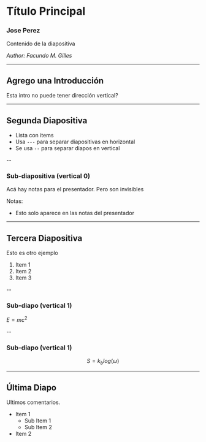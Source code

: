 # Título Principal
### Jose Perez
Contenido de la diapositiva

*Author: Facundo M. Gilles*

---

## Agrego una Introducción

Esta intro no puede tener dirección vertical?

---

## Segunda Diapositiva

- Lista con items
- Usa `---` para separar diapositivas en horizontal
- Se usa `--` para separar diapos en vertical


--


### Sub-diapositiva (vertical 0)

Acá hay notas para el presentador. Pero son invisibles

Notas:
- Esto solo aparece en las notas del presentador

---

## Tercera Diapositiva

Esto es otro ejemplo 
1. Item 1
2. Item 2
3. Item 3

--

### Sub-diapo (vertical 1)

$E=mc^2$

--

### Sub-diapo (vertical 1)


$$S=k_{b}log(\omega)$$

---

## Última Diapo

Ultimos comentarios.

- Item 1
    - Sub Item 1
    - Sub Item 2
- Item 2
